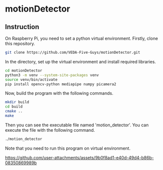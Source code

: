 # motionDetector

## Instruction
On Raspberry Pi, you need to set a python virtual environment.
Firstly, clone this repository.
```bash
git clone https://github.com/VEDA-Five-Guys/motionDetector.git
```
In the directory, set up the virtual environment and install required libraries.
```bash
cd motionDetector
python3 -m venv --system-site-packages venv
source venv/bin/activate
pip install opencv-python mediapipe numpy picamera2
```
Now, build the program with the following commands.
```bash
mkdir build
cd build
cmake ..
make
```
Then you can see the executable file named 'motion_detector'. You can execute the file with the following command.
```bash
./motion_detector
```
Note that you need to run this program on virtual environment.

https://github.com/user-attachments/assets/9b0f8ad1-e40d-49d4-b86b-08350869989b
